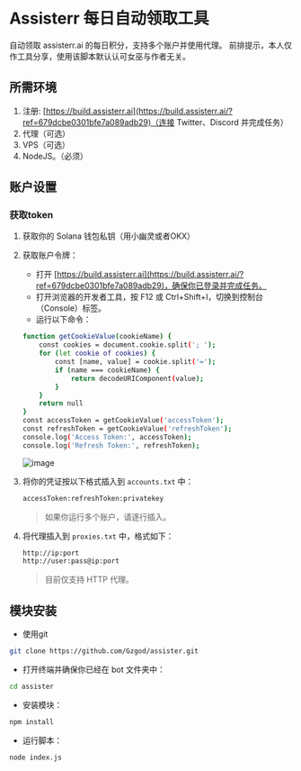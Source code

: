 # Assisterr 每日自动领取工具
自动领取 assisterr.ai 的每日积分，支持多个账户并使用代理。
前排提示，本人仅作工具分享，使用该脚本默认认可女巫与作者无关。

## 所需环境
1. 注册: [https://build.assisterr.ai](https://build.assisterr.ai/?ref=679dcbe0301bfe7a089adb29)（连接 Twitter、Discord 并完成任务）
2. 代理（可选）
3. VPS（可选）
4. NodeJS。（必须）

## 账户设置

### 获取token
1. 获取你的 Solana 钱包私钥（用小幽灵或者OKX）
2. 获取账户令牌：
   - 打开 [https://build.assisterr.ai](https://build.assisterr.ai/?ref=679dcbe0301bfe7a089adb29)，确保你已登录并完成任务。
   - 打开浏览器的开发者工具，按 F12 或 Ctrl+Shift+I，切换到控制台（Console）标签。
   - 运行以下命令：
   ```bash
   function getCookieValue(cookieName) {
       const cookies = document.cookie.split('; ');
       for (let cookie of cookies) {
           const [name, value] = cookie.split('=');
           if (name === cookieName) {
               return decodeURIComponent(value);
           }
       }
       return null
   }
   const accessToken = getCookieValue('accessToken');
   const refreshToken = getCookieValue('refreshToken');
   console.log('Access Token:', accessToken);
   console.log('Refresh Token:', refreshToken);
   ```
   ![image](https://github.com/user-attachments/assets/583142e4-4f92-4bb6-8dd1-cae03b45d71d)

3. 将你的凭证按以下格式插入到 `accounts.txt` 中：
   ```bash
   accessToken:refreshToken:privatekey
   ```
   > 如果你运行多个账户，请逐行插入。

4. 将代理插入到 `proxies.txt` 中，格式如下：
   ```bash
   http://ip:port
   http://user:pass@ip:port
   ```
   > 目前仅支持 HTTP 代理。

## 模块安装
- 使用git
```bash
git clone https://github.com/Gzgod/assister.git
```
- 打开终端并确保你已经在 bot 文件夹中：
```bash
cd assister
```
- 安装模块：
```bash
npm install
```
- 运行脚本：
```bash
node index.js
```
